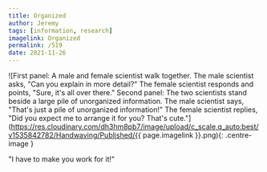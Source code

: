 ```yaml
---
title: Organized
author: Jeremy
tags: [information, research]
imagelink: Organized
permalink: /519
date: 2021-11-26
---
```


![First panel: A male and female scientist walk together. The male scientist asks, "Can you explain in more detail?" The female scientist responds and points, "Sure, it's all over there." Second panel: The two scientists stand beside a large pile of unorganized information. The male scientist says, "That's just a pile of unorganized information!" The female scientist replies, "Did you expect me to arrange it for you? That's cute."](https://res.cloudinary.com/dh3hm8pb7/image/upload/c_scale,q_auto:best/v1535842782/Handwaving/Published/{{ page.imagelink }}.png){: .centre-image }

"I have to make you work for it!"

